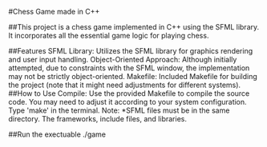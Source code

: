 #Chess Game made in C++

##This project is a chess game implemented in C++ using the SFML library. It incorporates all the essential game logic for playing chess.

##Features
SFML Library: Utilizes the SFML library for graphics rendering and user input handling.
Object-Oriented Approach: Although initially attempted, due to constraints with the SFML window, the implementation may not be strictly object-oriented.
Makefile: Included Makefile for building the project (note that it might need adjustments for different systems).
##How to Use
Compile: Use the provided Makefile to compile the source code. You may need to adjust it according to your system configuration.
Type 'make' in the terminal. Note: *SFML files must be in the same directory. The frameworks, include files, and libraries. 

##Run the exectuable ./game

